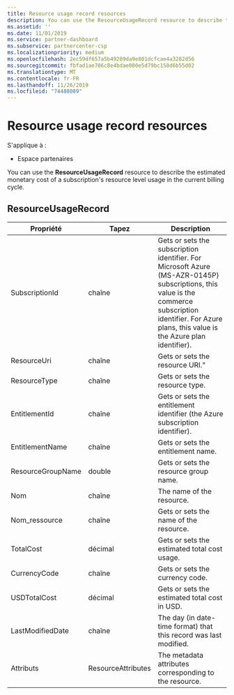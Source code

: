 ```yaml
---
title: Resource usage record resources
description: You can use the ResourceUsageRecord resource to describe the estimated monetary cost of a subscription's resource level usage in the current billing cycle.
ms.assetid: ''
ms.date: 11/01/2019
ms.service: partner-dashboard
ms.subservice: partnercenter-csp
ms.localizationpriority: medium
ms.openlocfilehash: 2ec59df657a5b49209da9e801dcfcae4a3282d56
ms.sourcegitcommit: fbfad1ae706c8e4bdae080e5d79bc158d6b55d02
ms.translationtype: MT
ms.contentlocale: fr-FR
ms.lasthandoff: 11/26/2019
ms.locfileid: "74488089"
---
```

# <a name="resource-usage-record-resources"></a>Resource usage record resources

S'applique à :

- Espace partenaires

You can use the **ResourceUsageRecord** resource to describe the estimated monetary cost of a subscription's resource level usage in the current billing cycle.

## <a name="resourceusagerecord"></a>ResourceUsageRecord

| Propriété         | Tapez               | Description                                                                                   |
|------------------|--------------------|-----------------------------------------------------------------------------------------------|
| SubscriptionId           | chaîne             | Gets or sets the subscription identifier. For Microsoft Azure (MS-AZR-0145P) subscriptions, this value is the commerce subscription identifier. For Azure plans, this value is the Azure plan identifier).                  |
| ResourceUri  | chaîne             | Gets or sets the resource URI."                                                        |
| ResourceType          | chaîne             | Gets or sets the resource type.                                       |
| EntitlementId               | chaîne             | Gets or sets the entitlement identifier (the Azure subscription identifier).                                                 |
| EntitlementName             | chaîne             | Gets or sets the entitlement name.                                                     |
| ResourceGroupName        | double             | Gets or sets the resource group name.   |
| Nom   | chaîne             | The name of the resource. |
| Nom_ressource   | chaîne             | Gets or sets the name of the resource. |
| TotalCost   | décimal             | Gets or sets the estimated total cost usage. |
| CurrencyCode   | chaîne             | Gets or sets the currency code.                                          |
| USDTotalCost   | décimal             | Gets or sets the estimated total cost in USD.                                         |
| LastModifiedDate | chaîne             | The day (in date-time format) that this record was last modified.                             |
| Attributs       | ResourceAttributes | The metadata attributes corresponding to the resource.                                        |                                           |
